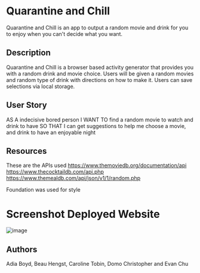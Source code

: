 # Quarantine and Chill
Quarantine and Chill is an app to output a random movie and drink for you to enjoy when you can't decide what you want.

## Description
Quarantine and Chill is a browser based activity generator that provides you with a random drink and movie choice. Users will be given a random movies and random type of drink with directions on how to make it. Users can save selections via local storage.

## User Story
AS A indecisive bored person
I WANT TO find a random movie to watch and drink to have 
SO THAT I can get suggestions to help me choose a movie, and drink to have an enjoyable night


## Resources
These are the APIs used
    https://www.themoviedb.org/documentation/api
	https://www.thecocktaildb.com/api.php
	https://www.themealdb.com/api/json/v1/1/random.php

Foundation was used for style 

# Screenshot Deployed Website

![image](https://drive.google.com/uc?export=view&id=1xNP0bGv9ZSW0caIDmv00lLmSfTCEPS3y)
## Authors
Adia Boyd, Beau Hengst, Caroline Tobin, Domo Christopher and Evan Chu
